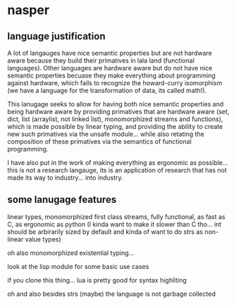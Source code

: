 # nasper

## language justification

A lot of langauges have nice semantic properties but are not hardware aware because they build their primatives in lala land (functional languages).
Other languages are hardware aware but do not have nice semantic properties becuase they make everything about programming against hardware, which fails to recognize the howard-curry isomorphism (we have a language for the transformation of data, its called math!).

This lanugage seeks to allow for having both nice semantic properties and being hardware aware by providing primatives that are hardware aware (set, dict, list (arraylist, not linked list), monomorphized streams and functions), which is made possible by linear typing, and providing the ability to create new such primatives via the unsafe module... while also retating the composition of these primatives via the semantics of functional programming.

I have also put in the work of making everything as ergonomic as possible... this is not a research langauge, its is an application of research that has not made its way to industry... into industry.

## some lanugage features

linear types, monomorphized first class streams, fully functional, as fast as C, as ergonomic as python (I kinda want to make it slower than C tho... int should be arbirarily sized by default and kinda of want to do strs as non-linear value types)

oh also monomorphized existential typing...

look at the lisp module for some basic use cases

if you clone this thing... lua is pretty good for syntax highliting

oh and also besides strs (maybe) the language is not garbage collected
